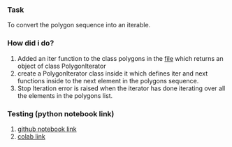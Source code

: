 ### Task
To convert the polygon sequence into an iterable.

### How did i do?
1. Added an iter function to the class polygons in the [file](polygons.py) which returns an object of class PolygonIterator
2. create a PolygonIterator class inside it which defines iter and next functions inside to the next element in the polygons sequence.
3. Stop Iteration error is raised when the iterator has done iterating over all the elements in the polygons list.

### Testing (python notebook link)
1. [github notebook link](assign.ipynb)
2. [colab link](https://colab.research.google.com/drive/1HGJEIy-O8XVBiVALkPfgLacSY1BVKtB2?usp=sharing)